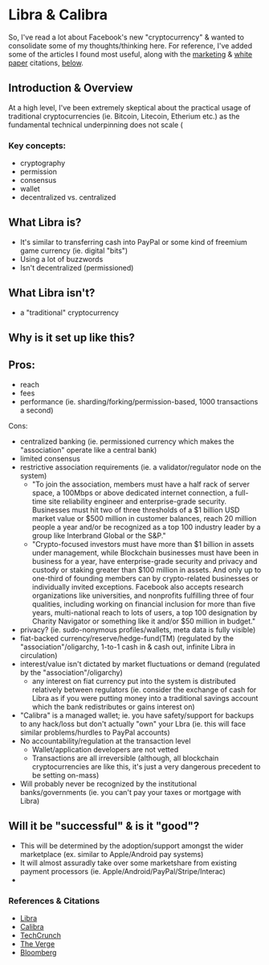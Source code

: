 # Libra & Calibra

So, I've read a lot about Facebook's new "cryptocurrency" & wanted to consolidate some of my thoughts/thinking here. For reference, I've added some of the articles I found most useful, along with the [marketing][1] & [white paper][2] citations, [below](#references--citations).

## Introduction & Overview
At a high level, I've been extremely skeptical about the practical usage of traditional cryptocurrencies (ie. Bitcoin, Litecoin, Etherium etc.) as the fundamental technical underpinning does not scale (

### Key concepts:
- cryptography
- permission
- consensus
- wallet
- decentralized vs. centralized

## What Libra is?
- It's similar to transferring cash into PayPal or some kind of freemium game currency (ie. digital "bits")
- Using a lot of buzzwords
- Isn't decentralized (permissioned)

## What Libra isn't?
- a "traditional" cryptocurrency

## Why is it set up like this?

## Pros:
- reach
- fees
- performance (ie. sharding/forking/permission-based, 1000 transactions a second)

Cons:
- centralized banking (ie. permissioned currency which makes the "association" operate like a central bank)
- limited consensus
- restrictive association requirements (ie. a validator/regulator node on the system)
  - "To join the association, members must have a half rack of server space, a 100Mbps or above dedicated internet connection, a full-time site reliability engineer and enterprise-grade security. Businesses must hit two of three thresholds of a $1 billion USD market value or $500 million in customer balances, reach 20 million people a year and/or be recognized as a top 100 industry leader by a group like Interbrand Global or the S&P."
  - "Crypto-focused investors must have more than $1 billion in assets under management, while Blockchain businesses must have been in business for a year, have enterprise-grade security and privacy and custody or staking greater than $100 million in assets. And only up to one-third of founding members can by crypto-related businesses or individually invited exceptions. Facebook also accepts research organizations like universities, and nonprofits fulfilling three of four qualities, including working on financial inclusion for more than five years, multi-national reach to lots of users, a top 100 designation by Charity Navigator or something like it and/or $50 million in budget."
- privacy? (ie. sudo-nonymous profiles/wallets, meta data is fully visible)
- fiat-backed currency/reserve/hedge-fund(TM) (regulated by the "association"/oligarchy, 1-to-1 cash in & cash out, infinite Libra in circulation)
- interest/value isn't dictated by market fluctuations or demand (regulated by the "association"/oligarchy)
  - any interest on fiat currency put into the system is distributed relatively between regulators (ie. consider the exchange of cash for Libra as if you were putting money into a traditional savings account which the bank redistributes or gains interest on)
- "Calibra" is a managed wallet; ie. you have safety/support for backups to any hack/loss but don't actually "own" your Lbra (ie. this will face similar problems/hurdles to PayPal accounts)
- No accountability/regulation at the transaction level
  - Wallet/application developers are not vetted
  - Transactions are all irreversible  (although, all blockchain cryptocurrencies are like this, it's just a very dangerous precedent to be setting on-mass)
- Will probably never be recognized by the institutional banks/governments (ie. you can't pay your taxes or mortgage with Libra)

## Will it be "successful" & is it "good"?
- This will be determined by the adoption/support amongst the wider marketplace (ex. similar to Apple/Android pay systems)
- It will almost assuradly take over some marketshare from existing payment processors (ie. Apple/Android/PayPal/Stripe/Interac)
-

### References & Citations
- [Libra][1]
- [Calibra][2]
- [TechCrunch][3]
- [The Verge][4]
- [Bloomberg][5]

[1]: https://libra.org/
[2]: https://calibra.com/
[3]: https://techcrunch.com/2019/06/18/facebook-libra/
[4]: https://www.theverge.com/2019/6/26/18716326/facebook-libra-cryptocurrency-blockchain-irs-starbucks
[5]: https://www.bloomberg.com/news/articles/2019-06-18/better-than-bitcoin-facebook-unveils-libra-cryptocurrency
